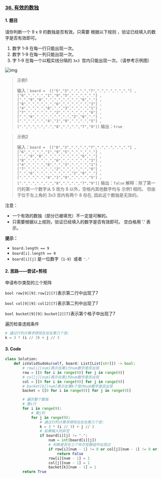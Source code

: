 ### [36. 有效的数独](https://leetcode-cn.com/problems/valid-sudoku/) 

#### 1. 题目

请你判断一个 9 x 9 的数独是否有效。只需要 根据以下规则 ，验证已经填入的数字是否有效即可。

1. 数字 1-9 在每一行只能出现一次。
2. 数字 1-9 在每一列只能出现一次。
3. 字 1-9 在每一个以粗实线分隔的 `3x3 `宫内只能出现一次。（请参考示例图）

![img](https://assets.leetcode-cn.com/aliyun-lc-upload/uploads/2021/04/12/250px-sudoku-by-l2g-20050714svg.png)

> 示例1 
>
> 输入：`board = 
> [["5","3",".",".","7",".",".",".","."]
> ,["6",".",".","1","9","5",".",".","."]
> ,[".","9","8",".",".",".",".","6","."]
> ,["8",".",".",".","6",".",".",".","3"]
> ,["4",".",".","8",".","3",".",".","1"]
> ,["7",".",".",".","2",".",".",".","6"]
> ,[".","6",".",".",".",".","2","8","."]
> ,[".",".",".","4","1","9",".",".","5"]
> ,[".",".",".",".","8",".",".","7","9"]]`
> 输出：`true`

> 示例2 
>
> 输入：`board = 
> [["8","3",".",".","7",".",".",".","."]
> ,["6",".",".","1","9","5",".",".","."]
> ,[".","9","8",".",".",".",".","6","."]
> ,["8",".",".",".","6",".",".",".","3"]
> ,["4",".",".","8",".","3",".",".","1"]
> ,["7",".",".",".","2",".",".",".","6"]
> ,[".","6",".",".",".",".","2","8","."]
> ,[".",".",".","4","1","9",".",".","5"]
> ,[".",".",".",".","8",".",".","7","9"]]`
> 输出：`false`
> 解释：除了第一行的第一个数字从 5 改为 8 以外，空格内其他数字均与 示例1 相同。 但由于位于左上角的 3x3 宫内有两个 8 存在, 因此这个数独是无效的。

注意：

- 一个有效的数独（部分已被填充）不一定是可解的。
- 只需要根据以上规则，验证已经填入的数字是否有效即可。
  空白格用 '.' 表示。

**提示：**

- `board.length == 9`
- `board[i].length == 9`
- `board[i][j]` 是一位数字（`1-9`）或者 `'.'`

#### 2. 思路——尝试+剪枝
申请布尔类型的三个矩阵

`bool row[9][9]`: `row[2][7]`表示第二行中出现了7

`bool col[9][9]`: `col[2][7]`表示第二列中出现了7

`bool bucket[9][9]`: `bucket[2][7]`表示第个格子中出现了7

遍历检查违规条件

```python
# 通过行列计算求得现在处在第几个宫:
k = 3 * (i // 3) + j // 3
```

#### 3. Code

```python
class Solution:
    def isValidSudoku(self, board: List[List[str]]) -> bool:
        # row[i][num]表示在第i行num数字是否出现
        row = [[0 for i in range(9)] for j in range(9)]
        # col[j][num]表示在第j列num数字是否出现
        col = [[0 for i in range(9)] for j in range(9)]
        # backet[k][num]表示在第k个宫内num数字是否出现
        backet = [[0 for i in range(9)] for j in range(9)]

        # 遍历整个数独
        # 第i行
        for i in range(9):
            # 第j列
            for j in range(9):
                # 通过行列计算求得现在处在第几个宫:
                k = 3 * (i // 3) + j // 3
                # 如果输入的非空
                if board[i][j] != ".":
                    num = int(board[i][j])
                    # 判断是否在三个布尔型数组中出现过
                    if row[i][num - 1] != 0 or col[j][num - 1] != 0 or backet[k][num - 1] != 0:
                        return False
                    row[i][num - 1] = 1
                    col[j][num - 1] = 1
                    backet[k][num - 1] = 1
        return True
```